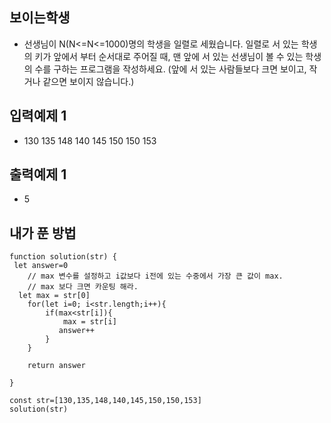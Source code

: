 ## 보이는학생
- 선생님이 N(N<=N<=1000)명의 학생을 일렬로 세웠습니다. 일렬로 서 있는 학생의 키가 앞에서 부터 순서대로 주어질 때, 맨 앞에 서 있는 선생님이 볼 수 있는 학생의 수를 구하는 프로그램을 작성하세요. (앞에 서 있는 사람들보다 크면 보이고, 작거나 같으면 보이지 않습니다.)

##  입력예제 1
- 130 135 148 140 145 150 150 153

##  출력예제 1 
- 5

## 내가 푼 방법
```
function solution(str) {
 let answer=0
    // max 변수를 설정하고 i값보다 i전에 있는 수중에서 가장 큰 값이 max. 
    // max 보다 크면 카운팅 해라.
  let max = str[0]
    for(let i=0; i<str.length;i++){
        if(max<str[i]){
            max = str[i]
           answer++
        }
    }

    return answer

}

const str=[130,135,148,140,145,150,150,153]
solution(str)
```